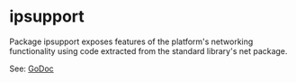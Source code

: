 ipsupport
=========

Package ipsupport exposes features of the platform's networking functionality using code extracted from the standard library's net package.

See: [GoDoc](http://godoc.org/github.com/abursavich/ipsupport)

